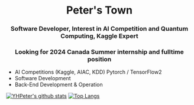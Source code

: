 <!-- # Peter HomePage -->

<h1 align="center">Peter's Town</h1>

<h3 align="center">Software Developer, Interest in AI Competition and Quantum Computing, Kaggle Expert</h2>

<h3 align="center">Looking for 2024 Canada Summer internship and fulltime position</h2>

- AI Competitions (Kaggle, AIAC, KDD) Pytorch / TensorFlow2 
- Software Development
- Back-End Development & Operation

[![YHPeter's github stats](https://github-readme-stats-ftc8.vercel.app/api?username=YHPeter&theme=vue&show_icons=true&title_color=FFFFFF&text_color=FFFFFF&icon_color=FFFFFF&bg_color=DEG,007DDE,EF0A6A&count_private=true)](https://github.com/YHPeter)
[![Top Langs](https://github-readme-stats-ftc8.vercel.app/api/top-langs/?username=YHPeter&theme=buefy&hide=jupyter%20notebook&hide=html&layout=compact&count_private=true)](https://github.com/YHPeter)
